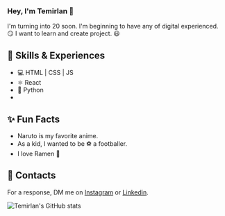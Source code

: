 ### Hey, I'm Temirlan 👋
I'm turning into 20 soon. 
I'm beginning to have any of digital experienced. 😏
I want to learn and create project. 😃

## 🎒 Skills & Experiences 
* 💻 HTML | CSS | JS
* ⚛️ React
* 🐍 Python
* 

## ✨ Fun Facts
* Naruto is my favorite anime.
* As a kid, I wanted to be ⚽ a footballer.
* I love Ramen 🍜

## 📮 Contacts
For a response, DM me on [Instagram](https://www.instagram.com/its_temirlan21/) or [Linkedin](https://www.linkedin.com/in/temirlan-assan-tech/).

![Temirlan's GitHub stats](https://github-readme-stats.vercel.app/api?username=TemirlanTech&show_icons=true&theme=tokyonight)
